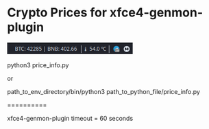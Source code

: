 # Crypto Prices for xfce4-genmon-plugin

![Иллюстрация к проекту](https://github.com/bellioz/Crypto-Prices-for-xfce4-genmon-plugin/raw/master/screen_crypto_prices.png)

python3 price_info.py

or

path_to_env_directory/bin/python3 path_to_python_file/price_info.py

==========

xfce4-genmon-plugin timeout = 60 seconds
